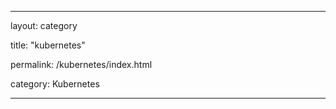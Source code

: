 ---

layout: category 

title: "kubernetes" 

permalink:  /kubernetes/index.html

category: Kubernetes 

---